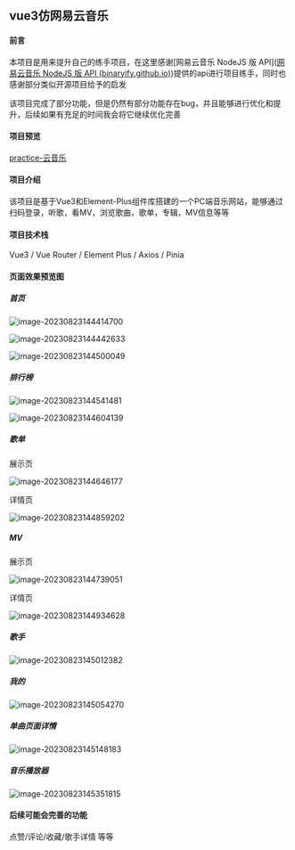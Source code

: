 ## vue3仿网易云音乐

#### 前言

本项目是用来提升自己的练手项目，在这里感谢[网易云音乐 NodeJS 版 API]([网易云音乐 NodeJS 版 API (binaryify.github.io)](https://binaryify.github.io/NeteaseCloudMusicApi/#/))提供的api进行项目练手，同时也感谢部分类似开源项目给予的启发

该项目完成了部分功能，但是仍然有部分功能存在bug，并且能够进行优化和提升，后续如果有充足的时间我会将它继续优化完善

#### 项目预览

[practice-云音乐](http://43.136.242.48:88)

#### 项目介绍

该项目是基于Vue3和Element-Plus组件库搭建的一个PC端音乐网站，能够通过扫码登录，听歌，看MV，浏览歌曲，歌单，专辑，MV信息等等

#### 项目技术栈

Vue3 / Vue Router / Element Plus / Axios / Pinia

#### 页面效果预览图

##### 首页

![image-20230823144414700](images/image-20230823144414700.png)



![image-20230823144442633](images/image-20230823144442633.png)

![image-20230823144500049](images/image-20230823144500049.png)



##### 排行榜

![image-20230823144541481](images/image-20230823144541481.png)

![image-20230823144604139](images/image-20230823144604139.png)

##### 歌单

展示页

![image-20230823144646177](images/image-20230823144646177.png)

详情页

![image-20230823144859202](images/image-20230823144859202.png)

##### MV

展示页

![image-20230823144739051](images/image-20230823144739051.png)

详情页

![image-20230823144934628](images/image-20230823144934628.png)

##### 歌手

![image-20230823145012382](images/image-20230823145012382.png)

##### 我的

![image-20230823145054270](images/image-20230823145054270.png)

##### 单曲页面详情

![image-20230823145148183](images/image-20230823145148183.png)

##### 音乐播放器

![image-20230823145351815](images/image-20230823145351815.png)

#### 后续可能会完善的功能

点赞/评论/收藏/歌手详情  等等